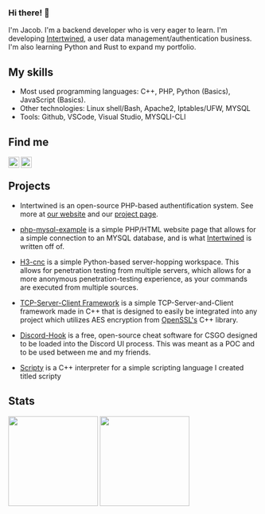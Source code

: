 ### Hi there! 👋

I'm Jacob. I'm a backend developer who is very eager to learn. I'm developing [Intertwined](https://intertwined.solutions/), a user data management/authentication business. I'm also learning Python and Rust to expand my portfolio. 

## My skills

- Most used programming languages: C++, PHP, Python (Basics), JavaScript (Basics).
- Other technologies: Linux shell/Bash, Apache2, Iptables/UFW, MYSQL
- Tools: Github, VSCode, Visual Studio, MYSQLI-CLI

## Find me
[<img align="left" alt="Website" width="22px" src="https://cdn.jsdelivr.net/npm/simple-icons@v3/icons/discord.svg" />](https://discord.com/invite/Hj85REktRD)
[<img align="left" alt="Website" width="22px" src="https://cdn.jsdelivr.net/npm/simple-icons@v3/icons/gmail.svg" />](mailto:3e18amn20@protonmail.com)

</br>


## Projects

- Intertwined is an open-source PHP-based authentification system. See more at [our website](https://intertwined.solutions/) and our [project page](https://github.com/UntitledEntity/intertwined-web).

- [php-mysql-example](https://github.com/UntitledEntity/php-mysql-example) is a simple PHP/HTML website page that allows for a simple connection to an MYSQL database, and is what [Intertwined](https://intertwined.solutions) is written off of. 
 
- [H3-cnc](https://github.com/UntitledEntity/H3-cnc) is a simple Python-based server-hopping workspace. This allows for penetration testing from multiple servers, which allows for a more anonymous penetration-testing experience, as your commands are executed from multiple sources.

- [TCP-Server-Client Framework](https://github.com/UntitledEntity/TCP-Server-Client-FW) is a simple TCP-Server-and-Client framework made in C++ that is designed to easily be integrated into any project which utilizes AES encryption from [OpenSSL's](https://www.openssl.org/) C++ library.
 
- [Discord-Hook](https://github.com/UntitledEntity/Discord-Hook) is a free, open-source cheat software for CSGO designed to be loaded into the Discord UI process. This was meant as a POC and to be used between me and my friends.

- [Scripty](https://github.com/UntitledEntity/Scripty-Interpreter) is a C++ interpreter for a simple scripting language I created titled scripty

## Stats

<p>

<img height="180em" src="https://github-readme-stats.vercel.app/api?username=untitledentity&show_icons=true&theme=dracula">
<img height="180em" src="https://github-readme-stats.vercel.app/api/top-langs/?username=untitledentity&show_icons=true&theme=dracula&layout=donut">

</p>
